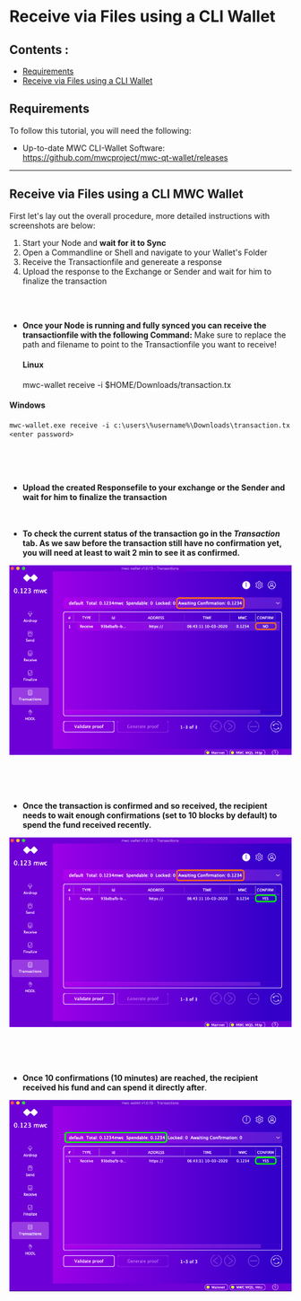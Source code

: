 # Receive via Files using a CLI Wallet  


## Contents : 
  * [Requirements](#requirements)
  * [Receive via Files using a CLI Wallet](#Receive-via-Files-using-a-CLI-Wallet)
  
## Requirements
To follow this tutorial, you will need the following:
- Up-to-date MWC CLI-Wallet Software: https://github.com/mwcproject/mwc-qt-wallet/releases


------

## Receive via Files using a CLI MWC Wallet

 
 First let's lay out the overall procedure, more detailed instructions with screenshots are below:
 
 1) Start your Node and **wait for it to Sync**
 2) Open a Commandline or Shell and navigate to your Wallet's Folder
 3) Receive the Transactionfile and genereate a response 
 4) Upload the response to the Exchange or Sender and wait for him to finalize the transaction

 
  
  <br />
  <br /> 
  
- **Once your Node is running and fully synced you can receive the transactionfile with the following Command:**
 Make sure to replace the path and filename to point to the Transactionfile you want to receive!
	
	  
   #### Linux

	mwc-wallet receive -i $HOME/Downloads/transaction.tx
	<enter password>

 
 #### Windows
 
	mwc-wallet.exe receive -i c:\users\%username%\Downloads\transaction.tx
	<enter password>

  
  <br />
  <br /> 
  <br /> 
  
- **Upload the created Responsefile to your exchange or the Sender and wait for him to finalize the transaction**
  <br />
  <br /> 
  <br /> 

- **To check the current status of the transaction go in the _Transaction_ tab. As we saw before the transaction still have no confirmation yet, you will need at least to wait 2 min to see it as confirmed.**

![unconfirmed](/static/img/gui10.png "Unconfirmed")

  <br />
  <br /> 
  <br />


- **Once the transaction is confirmed and so received, the recipient needs to wait enough confirmations (set to 10 blocks by default) to spend the fund received recently.**   

![confirmed](/static/img/gui11.png "awaiting confirmations")

  <br />
  <br /> 
  <br />


- **Once 10 confirmations (10 minutes) are reached, the recipient received his fund and can spend it directly after**.   

![+10confirmation](/static/img/gui12.png "+10 confirmations")



